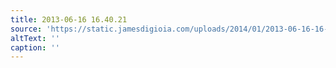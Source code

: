 ```yaml
---
title: 2013-06-16 16.40.21
source: 'https://static.jamesdigioia.com/uploads/2014/01/2013-06-16-16-40-21-scaled.jpg'
altText: ''
caption: ''
---
```


